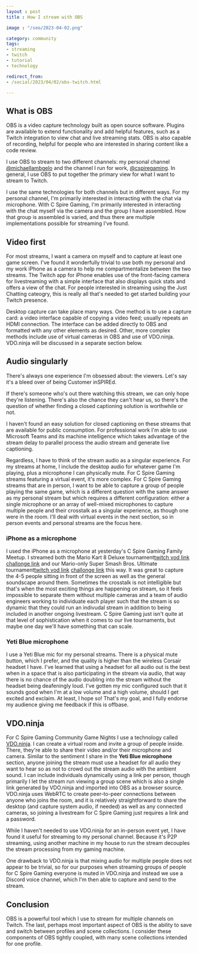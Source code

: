 ```yaml
---
layout : post
title : How I stream with OBS

image : "/seo/2023-04-02.png"

category: community
tags:
- streaming
- twitch
- tutorial
- technology

redirect_from:
- /social/2023/04/02/obs-twitch.html

---
```


## What is OBS

OBS is a video capture technology built as open source software. Plugins are available to extend functionality and add helpful features, such as a Twitch integration to view chat and live streaming stats. OBS is also capable of recording, helpful for people who are interested in sharing content like a code review.

I use OBS to stream to two different channels: my personal channel [@michaellambgelo](https://twitch.tv/michaellambgelo) and the channel I run for work, [@cspiregaming](https://twitch.tv/cspiregaming). In general, I use OBS to put together the primary view for what I want to stream to Twitch.

I use the same technologies for both channels but in different ways. For my personal channel, I'm primarily interested in interacting with the chat via microphone. With C Spire Gaming, I'm primarily interested in interacting with the chat myself via the camera and the group I have assembled. How that group is assembled is varied, and thus there are multiple implementations possible for streaming I've found.

## Video first

For most streams, I want a camera on myself and to capture at least one game screen. I've found it wonderfully trivial to use both my personal and my work iPhone as a camera to help me compartmentalize between the two streams. The Twitch app for iPhone enables use of the front-facing camera for livestreaming with a simple interface that also displays quick stats and offers a view of the chat. For people interested in streaming using the Just Chatting cateogry, this is really all that's needed to get started building your Twitch presence.

Desktop capture can take place many ways. One method is to use a capture card: a video interface capable of copying a video feed; usually repeats an HDMI connection. The interface can be added directly to OBS and formatted with any other elements as desired. Other, more complex methods include use of virtual cameras in OBS and use of VDO.ninja. VDO.ninja will be discussed in a separate section below.

## Audio singularly

There's always one experience I'm obsessed about: the viewers. Let's say it's a bleed over of being Customer inSPIREd.

If there's someone who's out there watching this stream, we can only hope they're listening. There's also the chance they can't hear us, so there's the question of whether finding a closed captioning solution is worthwhile or not.

I haven't found an easy solution for closed captioning on these streams that are available for public consumption. For professional work I'm able to use Microsoft Teams and its machine intelligence which takes advantage of the stream delay to parallel process the audio stream and generate live captioning.

Regardless, I have to think of the stream audio as a singular experience. For my streams at home, I include the desktop audio for whatever game I'm playing, plus a microphone I can physically mute. For C Spire Gaming streams featuring a virtual event, it's more complex. For C Spire Gaming streams that are in person, I want to be able to capture a group of people playing the same game, which is a different question with the same answer as my personal stream but which requires a different configuration: either a single microphone or an array of well-mixed microphones to capture multiple people and their crosstalk as a singular experience, as though one were in the room. I'll deal with virtual events in the next section, so in person events and personal streams are the focus here.

### iPhone as a microphone

I used the iPhone as a microphone at yesterday's C Spire Gaming Family Meetup. I streamed both the Mario Kart 8 Deluxe tournament[twitch vod link](https://www.twitch.tv/videos/1781920061) [challonge link](https://cspiregaming.challonge.com/mk8_april2023) and our Mario-only Super Smash Bros. Ultimate tournament[twitch vod link](https://www.twitch.tv/videos/1781920061) [challonge link](https://cspiregaming.challonge.com/smash_april2023) this way. It was great to capture the 4-5 people sitting in front of the screen as well as the general soundscape around them. Sometimes the crosstalk is not intelligible but that's when the most exciting things are happening on stream, so it feels impossible to separate them without multiple cameras and a team of audio engineers working to individuate each player such that the stream is so dynamic that they could run an indivudal stream in addition to being included in another ongoing livestream. C Spire Gaming just isn't quite at that level of sophistication when it comes to our live tournaments, but maybe one day we'll have something that can scale.

### Yeti Blue microphone

I use a Yeti Blue mic for my personal streams. There is a physical mute button, which I prefer, and the quality is higher than the wireless Corsair headset I have. I've learned that using a headset for all audio out is the best when in a space that is also participating in the stream via audio, that way there is no chance of the audio doubling into the stream without the headset being deafeningly loud. I've gotten my mic configured such that it sounds good when I'm at a low volume and a high volume, should I get excited and exclaim. At least, I hope so! That's my goal, and I fully endorse my audience giving me feedback if this is offbase.

## VDO.ninja

For C Spire Gaming Community Game Nights I use a technology called [VDO.ninja](https://vdo.ninja). I can create a virtual room and invite a group of people inside. There, they're able to share their video and/or their microphone and camera. Similar to the sentiment I share in the **Yeti Blue microphone** section, anyone joining the stream must use a headset for all audio they want to hear so as not to crowd out the stream audio with the ambient sound. I can include individuals dynamically using a link per person, though primarily I let the stream run viewing a group scene which is also a single link generated by VDO.ninja and imported into OBS as a browser source. VDO.ninja uses WebRTC to create peer-to-peer connections between anyone who joins the room, and it is relatively straightforward to share the desktop (and capture system audio, if needed) as well as any connected cameras, so joining a livestream for C Spire Gaming just requires a link and a password.

While I haven't needed to use VDO.ninja for an in-person event yet, I have found it useful for streaming to my personal channel. Because it's P2P streaming, using another machine in my house to run the stream decouples the stream processing from my gaming machine.

One drawback to VDO.ninja is that mixing audio for multiple people does not appear to be trivial, so for our purposes when streaming groups of people for C Spire Gaming everyone is muted in VDO.ninja and instead we use a Discord voice channel, which I'm then able to capture and send to the stream.

## Conclusion

OBS is a powerful tool which I use to stream for multiple channels on Twitch. The last, perhaps most important aspect of OBS is the ability to save and switch between profiles and scene collections. I consider these components of OBS tightly coupled, with many scene collections intended for one profile.
